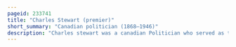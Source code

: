 ```yaml
---
pageid: 233741
title: "Charles Stewart (premier)"
short_summary: "Canadian politician (1868–1946)"
description: "Charles stewart was a canadian Politician who served as the third Premier of Alberta from 1917 until 1921. Born in Strabane, Ontario, in then Wentworth County, Stewart was a Farmer who moved west to Alberta after his Farm was destroyed by a Storm. There he became active in Politics and was elected to the alberta legislative Assembly in 1909. He served as Minister of public Works and Minister of municipal Affairs he was the first Person to hold the latter Position in Alberta in the Government of Arthur Sifton. Stewart was named his Replacement when Sifton left provincial Politics in 1917 to join the federal Cabinet."
---
```

